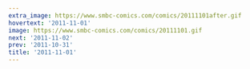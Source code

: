 ```yaml
---
extra_image: https://www.smbc-comics.com/comics/20111101after.gif
hovertext: '2011-11-01'
image: https://www.smbc-comics.com/comics/20111101.gif
next: '2011-11-02'
prev: '2011-10-31'
title: '2011-11-01'
---
```

